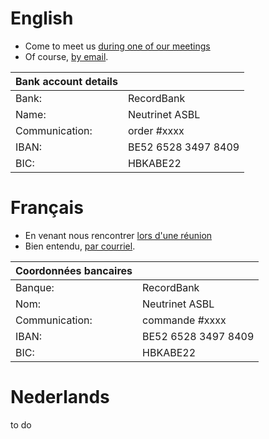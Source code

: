 <!-- TITLE: Contact -->
<!-- SUBTITLE: Reach us, nous joindre, contacteer ons -->

# English
- Come to meet us [during one of our meetings](agenda)
- Of course, [by email](mailto:contact@neutrinet.be).

| Bank account details | |
|---|---|
|Bank: |RecordBank |
|Name: |Neutrinet ASBL |
|Communication: |order #xxxx |
|IBAN: |BE52 6528 3497 8409 |
|BIC: |HBKABE22 |
# Français
- En venant nous rencontrer [lors d'une réunion](agenda)
- Bien entendu, [par courriel](mailto:contact@neutrinet.be).

| Coordonnées bancaires | |
|---|---|
|Banque: |RecordBank |
|Nom: |Neutrinet ASBL |
|Communication: |commande #xxxx |
|IBAN: |BE52 6528 3497 8409 |
|BIC: |HBKABE22 |

# Nederlands
to do
